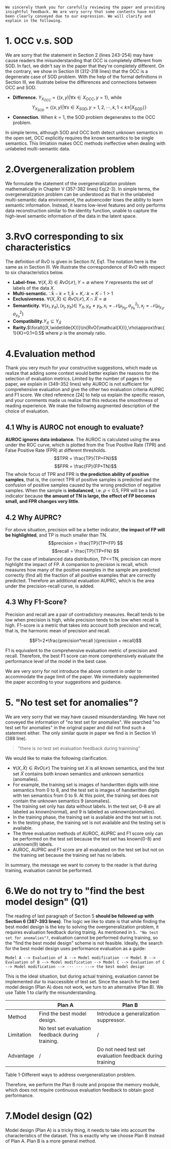 ```
We sincerely thank you for carefully reviewing the paper and providing insightful feedback. We are very sorry that some contents have not been clearly conveyed due to our expression. We will clarify and explain in the following.
```

# 1. OCC v.s. SOD
We are sorry that the statement in Section 2 (lines 243-254) may have cause readers the misunderstanding that OCC is completely different from SOD. In fact, we didn't say in the paper that they're completely different. On the contrary, we show in Section III (312-318 lines) that the OCC is a degenerate case of SOD problem. With the help of the formal definitions in Section III, we illustrate below the differences and connections between OCC and SOD.

- **Difference.** $Y_{X_{OCC}}=\{(x, y)|\forall x \in X_{OCC}, y=1\}$, while $$Y_{X_{SOD}}=\{(x, y)|\forall x \in X_{SOD}, y=1,2, \cdots, k, 1<k \leq| X_{SOD} \mid\}$$
- **Connection.** When $k=1$, the SOD problem degenerates to the OCC problem.

In simple terms, although SOD and OCC both detect unknown semantics in the open set, OCC explicitly requires the known semantics to be single semantics. This limiation makes OCC methods ineffective when dealing with unlabeled multi-semantic data.

# 2.Overgeneralization problem
We formulate the statement of the overgeneralization problem mathematically in Chapter V (357-382 lines) Eq(2-3). In simple terms, the overgeneralization problem can be understood as that in the unlabeled multi-semantic data environment, the autoencoder loses the ability to learn semantic information. Instead, it learns low-level features and only performs data reconstruction similar to the identity function, unable to capture the high-level semantic information of the data in the latent space.

# 3.RvO corresponding to six characteristics
The definition of RvO is given in Section IV, Eq1. The notation here is the same as in Section III. We illustrate the correspondence of RvO with respect to six characteristics below.

- **Label-free.** $\forall{(X,\widetilde{X})}\in{RvO(\mathcal{X})}, Y=\emptyset$ where $Y$ represents the set of labels of the data $X$.
- **Multi-semantic.** $\because{\widetilde{k}-k=1,\widetilde{k}=K}, \therefore{k=K-1>1}$
- **Exclusiveness.** $\forall{(X,\widetilde{X})}\in{RvO(\mathcal{X})},X\cap{\widetilde{X}}=\emptyset$
- **Semanticity.** $\forall\left(x_i, y_a\right),\left(x_j, y_b\right) \in$ $Y_X, y_a \neq y_b, x_i \nsim \mathcal{N}\left(\mu_{y_b}, \sigma_{y_b}^2\right), x_j \nsim \mathcal{N}\left(\mu_{y_a}, \sigma_{y_a}^2\right)$
- **Compatibility.**$Y_X\subseteq{Y_{\widetilde{X}}}$
- **Rarity.**$\forall{(X,\widetilde{X})}\in{RvO(\mathcal{X})},\rho\approx\frac{1}{K}=0.1<0.5$ where $\rho$ is the anomaly ratio.

# 4.Evaluation method
Thank you very much for your constructive suggestions, which made us realize that adding some context would better explain the reasons for the selection of evaluation metrics. Limited by the number of pages in the paper, we explain in (349-352 lines) why AUROC is not sufficient for comprehensive evaluation and give the other two evaluation criteria AUPRC and F1 score. We cited reference [24] to help us explain the specific reason, and your comments made us realize that this reduces the smoothness of reading experience. We make the following augmented description of the choice of evaluation.

## 4.1 Why is AUROC not enough to evaluate?
**AUROC ignores data imbalance.** The AUROC is calculated using the area under the ROC curve, which is plotted from the True Positive Rate (TPR) and False Positive Rate (FPR) at different thresholds. 
$$TPR = \frac{TP}{TP+FN}$$
$$FPR = \frac{FP}{FP+TN}$$
The whole focus of TPR and FPR is **the prediction ability of positive samples**, that is, the correct TPR of positive samples is predicted and the confusion of positive samples caused by the wrong prediction of negative samples. When the sample is **imbalanced**, i.e. $\rho<0.5$, FPR will be a bad indicator because **the amount of TN is large, the effect of FP becomes small, and FPR changes very little**.

## 4.2 Why AUPRC?
For above situation, precision will be a better indicator, **the impact of FP will be highlighted**, and TP is much smaller than TN.
$$precision = \frac{TP}{TP+FP} $$
$$recall = \frac{TP}{TP+FN} $$
For the case of imbalanced data distribution, TP<<TN, precision can more highlight the impact of FP.  A companion to precision is recall, which measures how many of the positive examples in the sample are predicted correctly (find all) the fraction of all positive examples that are correctly predicted. Therefore an additional evaluation AUPRC, which is the area under the precision-recall curve, is added.

## 4.3 Why F1-Score?

Precision and recall are a pair of contradictory measures. Recall tends to be low when precision is high, while precision tends to be low when recall is high. F1-score is a metric that takes into account both precision and recall, that is, the harmonic mean of precision and recall. 

$$F1=2*\frac{precision*recall }{precision + recall}$$

F1 is equivalent to the comprehensive evaluation metric of precision and recall. Therefore, the best F1 score can more comprehensively evaluate the performance level of the model in the best case.

We are very sorry for not introduce the above content in order to accommodate the page limit of the paper. We immediately supplemented the paper according to your suggestions and guidance.

# 5. "No test set for anomalies"?
We are very sorry that we may have caused misunderstanding. We have not conveyed the information of "no test set for anomalies". We searched "no test set for anomalies" in the original paper and did not find such a statement either. The only similar quote in paper we find is in Section VI (388 line).
>"there is no test set evaluation feedback during trainining"

We would like to make the following clarification.

- $\forall{(X,\widetilde{X})}\in{RvO(\mathcal{X})}$ The training set $X$ is all known semantics, and the test set $\widetilde{X}$ contains both known semantics and unknown semantics (anomalies).
- For example, the training set is images of handwritten digits with nine semantics from 0 to 8, and the test set is images of handwritten digits with ten semantics from 0 to 9. At this point, the training set does not contain the unknown semantics 9 (anomalies).
- The training set only has data without labels. In the test set, 0-8 are all labeled as known(normal), and 9 is labeled as unknown(anomalies).
- In the training phase, the training set is available and the test set is not.
- In the testing phase, the training set is not available and the testing set is available.
- The three evaluation methods of AUROC, AUPRC and F1 score only can be performed on the test set because the test set has known(0-8) and unknown(9) labels.
- AUROC, AUPRC and F1 score are all evaluated on the test set but not on the training set because the training set has no labels.

In summary, the message we want to convey to the reader is that during training, evaluation cannot be performed. 

# 6.We do not try to "find the best model design" (Q1)
The reading of last paragraph of Section 5 **should be followed up with Section 6 (387-393 lines)**. The logic we like to state is that while finding the best model design is the key to solving the overgeneralization problem, it requires evaluation feedback during trainig. As mentioned in ``5. "No test set for anomalies"?``, evaluation cannot be performed during training, so the "find the best model design" scheme is not feasible. Ideally, the search for the best model design uses performance evaluation as a guide:

``Model A --> Evaluation of A --> Model modification -->
Model B --> Evaluation of B --> Model modification -->
Model C --> Evaluation of C --> Model modification --> ··· ··· ---> the best model design``
 
This is the ideal situation, but during actual training, evaluation cannot be implemented dur to inaccessible of test set. Since the search for the best model design (Plan A) does not work, we turn to an alternative (Plan B). We use Table 1 to clarify the misunderstanding.

|  | Plan A | Plan B |
|--|--|--|
| Method | Find the best model design. | Introduce a generalization suppressor. |
|Limitation| No test set evaluation feedback during training. |/|
|Advantage|/|Do not need test set evaluation feedback during training|
Table 1-Different ways to address overgeneralization problem.

Therefore, we perform the Plan B route and propose the memory module, which does not require continuous evaluation feedback to obtain good performance.

# 7.Model design (Q2)
Model design (Plan A) is a tricky thing, it needs to take into account the characteristics of the dataset. This is exactly why we choose Plan B instead of Plan A.  Plan B is a more general method.
<!--stackedit_data:
eyJoaXN0b3J5IjpbLTExNDI2MDYxODQsLTM0NTc2Mzk5MSw4OD
UwOTAzNjQsLTEyMDQxMjg4ODYsLTI0NTAzOTgzMCw4MDkyNjM3
NzcsLTgyNjEyODM0MSwtMTkzOTg5MTYsLTIxMjQxMjQ1NDAsNz
EwMTc5Njk0LC0xMjU3MzIyODkzLDQ3MjQ3MDMwMywtMTA5ODgw
MjAxXX0=
-->